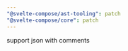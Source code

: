 ```yaml
---
"@svelte-compose/ast-tooling": patch
"@svelte-compose/core": patch
---
```


support json with comments
